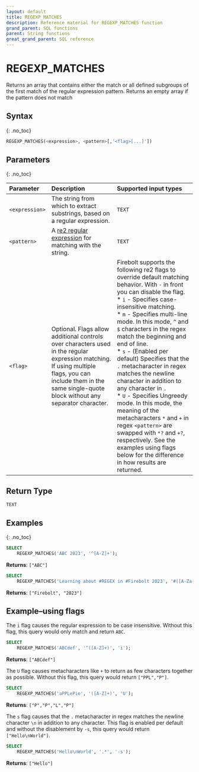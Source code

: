 ```yaml
---
layout: default
title: REGEXP_MATCHES
description: Reference material for REGEXP_MATCHES function
grand_parent: SQL functions
parent: String functions
great_grand_parent: SQL reference
---
```


# REGEXP\_MATCHES

Returns an array that contains either the match or all defined subgroups of the first match of the regular expression pattern. 
Returns an empty array if the pattern does not match

## Syntax
{: .no_toc}

```sql
REGEXP_MATCHES(<expression>, <pattern>[,'<flag>[...]'])
```
## Parameters 
{: .no_toc}

| Parameter   | Description |Supported input types |
| :----------- | :----------------------------------------- | :---------------------|
| `<expression>`  | The string from which to extract substrings, based on a regular expression. | `TEXT` |
| `<pattern>` | A [re2 regular expression](https://github.com/google/re2/wiki/Syntax) for matching with the string. | `TEXT` | 
| `<flag>` | Optional. Flags allow additional controls over characters used in the regular expression matching. If using multiple flags, you can include them in the same single-quote block without any separator character. | Firebolt supports the following re2 flags to override default matching behavior. With `-` in front you can disable the flag.<br>* `i` - Specifies case-insensitive matching.<br>* `m` - Specifies multi-line mode. In this mode, `^` and `$` characters in the regex match the beginning and end of line.<br>* `s` - (Enabled per default) Specifies that the `.` metacharacter in regex matches the newline character in addition to any character in `.`<br>* `U` - Specifies Ungreedy mode. In this mode, the meaning of the metacharacters `*` and `+` in regex `<pattern>` are swapped with `*?` and `+?`, respectively. See the examples using flags below for the difference in how results are returned. | `TEXT` |

## Return Type
`TEXT`

## Examples
{: .no_toc}

```sql
SELECT
	REGEXP_MATCHES('ABC 2023', '^[A-Z]+');
```
**Returns**: `["ABC"]`

```sql
SELECT
	REGEXP_MATCHES('Learning about #REGEX in #Firebolt 2023', '#([A-Za-z]+) (\\d+)');
```
**Returns**: `["Firebolt", "2023"]`

## Example&ndash;using flags

The `i` flag causes the regular expression to be case insensitive. Without this flag, this query would only match and return `ABC`.

```sql
SELECT
	REGEXP_MATCHES('ABCdef', '^([A-Z]+)', 'i');
```

**Returns**: `["ABCdef"]`

The `U` flag causes metacharacters like `+` to return as few characters together as possible. Without this flag, this query would return `["PPL","P"]`.

```sql
SELECT
	REGEXP_MATCHES('aPPLePie', '([A-Z]+)', 'U');
```

**Returns**: `["P","P","L","P"]`

The `s` flag causes that the `.` metacharacter in regex matches the newline character `\n` in addition to any character. This flag is enabled per default and without the disablement by `-s`, this query would return `["Hello\nWorld"]`.

```sql
SELECT
	REGEXP_MATCHES('Hello\nWorld', '.*', '-s');
```

**Returns**: `["Hello"]`
